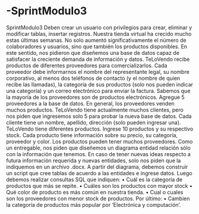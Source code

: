 # -SprintModulo3

SprintModulo3
Deben crear un usuario con privilegios para crear, eliminar y modificar tablas, insertar registros.
Nuestra tienda virtual ha crecido mucho estas últimas semanas. No solo aumentó significativamente el número de colaboradores y usuarios, sino que también los productos disponibles. En este sentido, nos pidieron que diseñemos una base de datos capaz de satisfacer la creciente demanda de información y datos.
TeLoVendo recibe productos de diferentes proveedores para comercializarlos. Cada proveedor debe informarnos el nombre del representante legal, su nombre corporativo, al menos dos teléfonos de contacto (y el nombre de quien recibe las llamadas), la categoría de sus productos (solo nos pueden indicar una categoría) y un correo electrónico para enviar la factura. Sabemos que la mayoría de los proveedores son de productos electrónicos. Agregue 5 proveedores a la base de datos. En general, los proveedores venden muchos productos.
TeLoVendo tiene actualmente muchos clientes, pero nos piden que ingresemos solo 5 para probar la nueva base de datos. Cada cliente tiene un nombre, apellido, dirección (solo pueden ingresar una). TeLoVendo tiene diferentes productos. Ingrese 10 productos y su respectivo stock. Cada producto tiene información sobre su precio, su categoría, proveedor y color. Los productos pueden tener muchos proveedores.
Como un entregable, nos piden que diseñemos un diagrama entidad relación sólo con la información que tenemos. En caso de tener nuevas ideas respecto a futura información requerida y nuevas entidades, solo nos piden que la indiquemos en un archivo .docx. A partir del diagrama, debemos construir un script que cree tablas de acuerdo a las entidades e ingrese datos.
Luego debemos realizar consultas SQL que indiquen:
	•	Cuál es la categoría de productos que más se repite.
	•	Cuáles son los productos con mayor stock
	•	Qué color de producto es más común en nuestra tienda.
	•	Cual o cuales son los proveedores con menor stock de productos. Por último:
	•	Cambien la categoría de productos más popular por ‘Electrónica y computación’.
